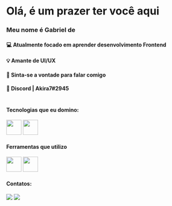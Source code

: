 # Olá, é um prazer ter você aqui

### Meu nome é Gabriel de 

#### 💻 Atualmente focado em aprender desenvolvimento Frontend
#### 💡 Amante de UI/UX
#### 💬 Sinta-se a vontade para falar comigo
#### 👾 Discord | Akira7#2945

#
#### Tecnologias que eu domino: 

<img src="https://cdn.jsdelivr.net/gh/devicons/devicon/icons/nodejs/nodejs-original.svg" width="40" height="40" /> 
<img src="https://cdn.jsdelivr.net/gh/devicons/devicon/icons/javascript/javascript-original.svg" width="40" height="40"/>

#### Ferramentas que utilizo
<img src="https://cdn.jsdelivr.net/gh/devicons/devicon/icons/photoshop/photoshop-plain.svg" width="40" height="40"/>
<img src="https://cdn.jsdelivr.net/gh/devicons/devicon/icons/visualstudio/visualstudio-plain.svg" width="40" height="40"/>

#### Contatos: 
<a href="https://instagram.com/gabriel.castro_1" target="_blank"><img src="https://img.shields.io/badge/-Instagram-%23E4405F?style=for-the-badge&logo=instagram&logoColor=white" target="_blank"></a>
<a href = "biel.castro.dev"><img src="https://img.shields.io/badge/Gmail-D14836?style=for-the-badge&logo=gmail&logoColor=white" target="_blank"></a>

